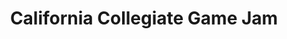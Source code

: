 ---
title: "California Collegiate Game Jam"
event-name: "California Collegiate Game Jam"
event-date: "2022-04-22"
event-time: ""
event-location: "Discord"
event-bg-img: "img/events/ccgj_2022_cropped.JPG"
event-description: "California Collegiate Game Jam is a 48-hour game jam featuring universities from all over California. There will also be a week of workshops from professionals in the industry as well as from officers from your favorite game dev club. Take part alongside game devs from different universities to learn from one another and have fun!"
# details-link: "/ggj"
---